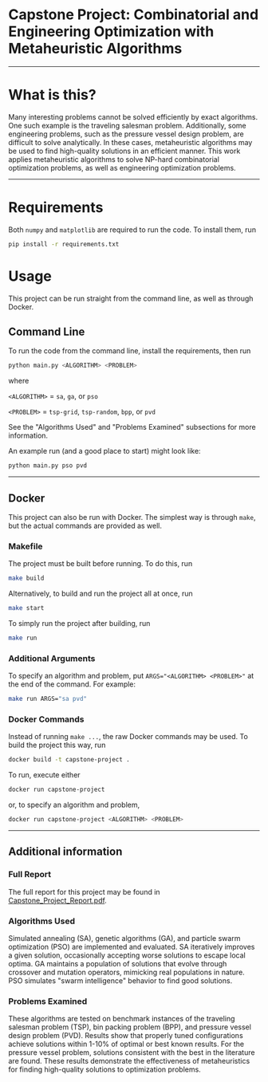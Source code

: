 # Capstone Project: Combinatorial and Engineering Optimization with Metaheuristic Algorithms

---

# What is this?

Many interesting problems cannot be solved efficiently by exact algorithms. One such example is the traveling salesman problem.
Additionally, some engineering problems, such as the pressure vessel design problem, are difficult to solve analytically.
In these cases, metaheuristic algorithms may be used to find high-quality solutions in an efficient manner.
This work applies metaheuristic algorithms to solve NP-hard combinatorial optimization problems, as well as engineering optimization problems.


---

# Requirements

Both `numpy` and `matplotlib` are required to run the code. To install them, run

```bash
pip install -r requirements.txt
```


# Usage

This project can be run straight from the command line, as well as through Docker.

## Command Line

To run the code from the command line, install the requirements, then run 

```bash
python main.py <ALGORITHM> <PROBLEM>
```

where

`<ALGORITHM>` = `sa`, `ga`, or `pso`

`<PROBLEM>` = `tsp-grid`, `tsp-random`, `bpp`, or `pvd`

See the "Algorithms Used" and "Problems Examined" subsections for more information.

An example run (and a good place to start) might look like:

```bash
python main.py pso pvd
```

---

## Docker

This project can also be run with Docker. The simplest way is through `make`,
but the actual commands are provided as well.

### Makefile

The project must be built before running. To do this, run 

```bash
make build
```

Alternatively, to build and run the project all at once, run

```bash
make start
```

To simply run the project after building, run

```bash
make run
```

### Additional Arguments

To specify an algorithm and problem, put `ARGS="<ALGORITHM> <PROBLEM>"` at the
end of the command. For example:

```bash
make run ARGS="sa pvd"
```

### Docker Commands

Instead of running `make ...`, the raw Docker commands may be used. To build the
project this way, run

```bash
docker build -t capstone-project .
```

To run, execute either

```bash
docker run capstone-project
```

or, to specify an algorithm and problem,

```bash
docker run capstone-project <ALGORITHM> <PROBLEM>
```

---


## Additional information

### Full Report

The full report for this project may be found in [Capstone_Project_Report.pdf](https://github.com/tycho-bear/capstone-project/blob/main/Capstone_Project_Report.pdf).

### Algorithms Used

Simulated annealing (SA), genetic algorithms (GA), and particle swarm optimization (PSO) are implemented and evaluated.
SA iteratively improves a given solution, occasionally accepting worse solutions to escape local optima.
GA maintains a population of solutions that evolve through crossover and mutation operators, mimicking real populations in nature.
PSO simulates "swarm intelligence" behavior to find good solutions.

### Problems Examined

These algorithms are tested on benchmark instances of the traveling salesman problem (TSP), bin packing problem (BPP), and pressure vessel design problem (PVD).
Results show that properly tuned configurations achieve solutions within 1-10% of optimal or best known results.
For the pressure vessel problem, solutions consistent with the best in the literature are found.
These results demonstrate the effectiveness of metaheuristics for finding high-quality solutions to optimization problems.





